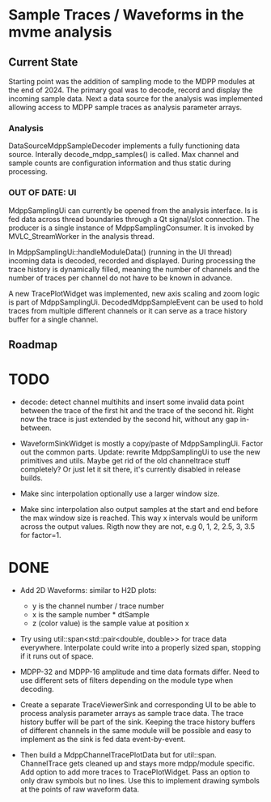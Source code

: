 # Sample Traces / Waveforms in the mvme analysis

## Current State

Starting point was the addition of sampling mode to the MDPP modules at the end
of 2024.  The primary goal was to decode, record and display the incoming sample
data. Next a data source for the analysis was implemented allowing access to
MDPP sample traces as analysis parameter arrays.

### Analysis

DataSourceMdppSampleDecoder implements a fully functioning data source.
Interally decode_mdpp_samples() is called. Max channel and sample counts are
configuration information and thus static during processing.

### OUT OF DATE: UI

MdppSamplingUi can currently be opened from the analysis interface. Is is fed
data across thread boundaries through a Qt signal/slot connection. The producer
is a single instance of MdppSamplingConsumer. It is invoked by MVLC_StreamWorker
in the analysis thread.

In MdppSamplingUi::handleModuleData() (running in the UI thread) incoming data
is decoded, recorded and displayed. During processing the trace history is
dynamically filled, meaning the number of channels and the number of traces per
channel do not have to be known in advance.

A new TracePlotWidget was implemented, new axis scaling and zoom logic is part
of MdppSamplingUi. DecodedMdppSampleEvent can be used to hold traces from
multiple different channels or it can serve as a trace history buffer for a
single channel.

## Roadmap

# TODO

- decode: detect channel multihits and insert some invalid data point
  between the trace of the first hit and the trace of the second hit. Right now
  the trace is just extended by the second hit, without any gap in-between.

- WaveformSinkWidget is mostly a copy/paste of MdppSamplingUi. Factor out the
  common parts.
  Update: rewrite MdppSamplingUi to use the new primitives and utils. Maybe get
  rid of the old channeltrace stuff completely? Or just let it sit there, it's
  currently disabled in release builds.

- Make sinc interpolation optionally use a larger window size.

- Make sinc interpolation also output samples at the start and end before the
  max window size is reached. This way x intervals would be uniform across the
  output values. Rigth now they are not, e.g 0, 1, 2, 2.5, 3, 3.5 for factor=1.

# DONE

- Add 2D Waveforms: similar to H2D plots:
  * y is the channel number / trace number
  * x is the sample number * dtSample
  * z (color value) is the sample value at position x

- Try using util::span<std::pair<double, double>> for trace data everywhere.
  Interpolate could write into a properly sized span, stopping if it runs out of
  space.

- MDPP-32 and MDPP-16 amplitude and time data formats differ. Need to use
  different sets of filters depending on the module type when decoding.

- Create a separate TraceViewerSink and corresponding UI to be able to process
  analysis parameter arrays as sample trace data. The trace history buffer will be
  part of the sink. Keeping the trace history buffers of different channels in the
  same module will be possible and easy to implement as the sink is fed data
  event-by-event.

- Then build a MdppChannelTracePlotData but for util::span. ChannelTrace gets
  cleaned up and stays more mdpp/module specific. Add option to add more traces
  to TracePlotWidget. Pass an option to only draw symbols but no lines. Use this
  to implement drawing symbols at the points of raw waveform data.
